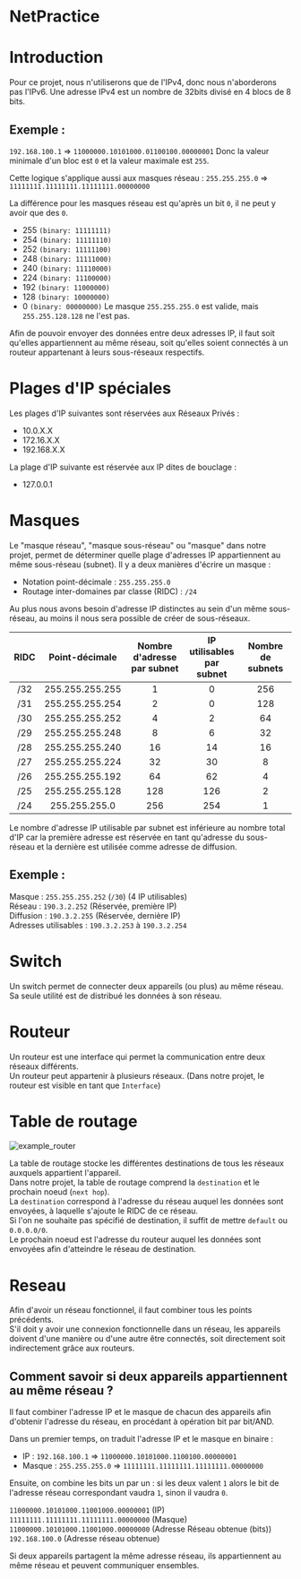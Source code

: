 # NetPractice

Introduction
============

Pour ce projet, nous n'utiliserons que de l'IPv4, donc nous n'aborderons pas l'IPv6.
Une adresse IPv4 est un nombre de 32bits divisé en 4 blocs de 8 bits.

Exemple :
---------

`192.168.100.1` => `11000000.10101000.01100100.00000001`
Donc la valeur minimale d'un bloc est `0` et la valeur maximale est `255`.

Cette logique s'applique aussi aux masques réseau :
`255.255.255.0` => `11111111.11111111.11111111.00000000`

La différence pour les masques réseau est qu'après un bit `0`, il ne peut y avoir que des `0`.
- 255 `(binary: 11111111)`
- 254 `(binary: 11111110)`
- 252 `(binary: 11111100)`
- 248 `(binary: 11111000)`
- 240 `(binary: 11110000)`
- 224 `(binary: 11100000)`
- 192 `(binary: 11000000)`
- 128 `(binary: 10000000)`
- 0 `(binary: 00000000)`
Le masque `255.255.255.0` est valide, mais `255.255.128.128` ne l'est pas.

Afin de pouvoir envoyer des données entre deux adresses IP, il faut soit qu'elles appartiennent au même réseau, soit qu'elles soient connectés à un routeur appartenant à leurs sous-réseaux respectifs.

Plages d'IP spéciales
=====================

Les plages d'IP suivantes sont réservées aux Réseaux Privés :
- 10.0.X.X
- 172.16.X.X
- 192.168.X.X

La plage d'IP suivante est réservée aux IP dites de bouclage :
- 127.0.0.1

Masques
=======

Le "masque réseau", "masque sous-réseau" ou "masque" dans notre projet, permet de déterminer quelle plage d'adresses IP appartiennent au même sous-réseau (subnet).
Il y a deux manières d'écrire un masque :
- Notation point-décimale : `255.255.255.0`
- Routage inter-domaines par classe (RIDC) : `/24`

Au plus nous avons besoin d'adresse IP distinctes au sein d'un même sous-réseau, au moins il nous sera possible de créer de sous-réseaux.

| RIDC | Point-décimale | Nombre d'adresse<br /> par subnet | IP utilisables <br /> par subnet | Nombre de subnets |
| :---: | :-----------: | :---: | :---: | :---: |
| /32 | 255.255.255.255 | 1 | 0 | 256 |
| /31 | 255.255.255.254 | 2 | 0 | 128 |
| /30 | 255.255.255.252 | 4 | 2 | 64 |
| /29 | 255.255.255.248 | 8 | 6 | 32 |
| /28 | 255.255.255.240 | 16 | 14 | 16 |
| /27 | 255.255.255.224 | 32 | 30 | 8 |
| /26 | 255.255.255.192 | 64 | 62 | 4 |
| /25 | 255.255.255.128 | 128 | 126 | 2 |
| /24 | 255.255.255.0 | 256 | 254 | 1 |

Le nombre d'adresse IP utilisable par subnet est inférieure au nombre total d'IP car la première adresse est réservée en tant qu'adresse du sous-réseau et la dernière est utilisée comme adresse de diffusion.

Exemple :
---------

Masque : `255.255.255.252` (`/30`) (4 IP utilisables)<br>
Réseau : `190.3.2.252` (Réservée, première IP)<br>
Diffusion : `190.3.2.255` (Réservée, dernière IP)<br>
Adresses utilisables : `190.3.2.253` à `190.3.2.254`

Switch
======

Un switch permet de connecter deux appareils (ou plus) au même réseau.<br>
Sa seule utilité est de distribué les données à son réseau.<br>

Routeur
=======

Un routeur est une interface qui permet la communication entre deux réseaux différents.<br>
Un routeur peut appartenir à plusieurs réseaux. (Dans notre projet, le routeur est visible en tant que `Interface`)<br>

Table de routage
================

![example_router](https://github.com/tblaase/Net_Practice/blob/main/readme_additions/router_example.png)

La table de routage stocke les différentes destinations de tous les réseaux auxquels appartient l'appareil.<br>
Dans notre projet, la table de routage comprend la `destination` et le prochain noeud (`next hop`).<br>
La `destination` correspond à l'adresse du réseau auquel les données sont envoyées, à laquelle s'ajoute le RIDC de ce réseau.<br>
Si l'on ne souhaite pas spécifié de destination, il suffit de mettre `default` ou `0.0.0.0/0`.<br>
Le prochain noeud est l'adresse du routeur auquel les données sont envoyées afin d'atteindre le réseau de destination.

Reseau
======

Afin d'avoir un réseau fonctionnel, il faut combiner tous les points précédents.<br>
S'il doit y avoir une connexion fonctionnelle dans un réseau, les appareils doivent d'une manière ou d'une autre être connectés, soit directement soit indirectement grâce aux routeurs.

Comment savoir si deux appareils appartiennent au même réseau ?
------

Il faut combiner l'adresse IP et le masque de chacun des appareils afin d'obtenir l'adresse du réseau, en procédant à opération bit par bit/AND.

Dans un premier temps, on traduit l'adresse IP et le masque en binaire :

- IP : `192.168.100.1` => `11000000.10101000.1100100.00000001`
- Masque : `255.255.255.0` => `11111111.11111111.11111111.00000000`

Ensuite, on combine les bits un par un : si les deux valent `1` alors le bit de l'adresse réseau correspondant vaudra `1`, sinon il vaudra `0`.

`11000000.10101000.11001000.00000001` (IP)<br>
`11111111.11111111.11111111.00000000` (Masque)<br>
`11000000.10101000.11001000.00000000` (Adresse Réseau obtenue (bits))<br>
`192.168.100.0` (Adresse réseau obtenue)<br>

Si deux appareils partagent la même adresse réseau, ils appartiennent au même réseau et peuvent communiquer ensembles.